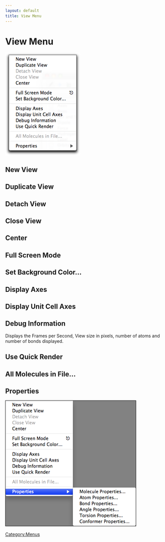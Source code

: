 ```yaml
---
layout: default
title: View Menu
---
```


# View Menu

![](ViewMenu.png "ViewMenu.png")

New View
--------

Duplicate View
--------------

Detach View
-----------

Close View
----------

Center
------

Full Screen Mode
----------------

Set Background Color...
-----------------------

Display Axes
------------

Display Unit Cell Axes
----------------------

Debug Information
-----------------

Displays the Frames per Second, View size in pixels, number of atoms and number of bonds displayed.

Use Quick Render
----------------

All Molecules in File...
------------------------

Properties
----------

![](PropertiesMenu.png "PropertiesMenu.png")

<Category:Menus>

